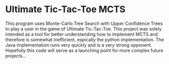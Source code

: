 # Ultimate Tic-Tac-Toe MCTS

This program uses Monte-Carlo Tree Search with Upper Confidence Trees to play a user in the game of Ultimate Tic-Tac-Toe. This project was solely intended as a tool for better understanding how to implement MCTS and therefore is somewhat inefficient, espically the python implementation. The Java implementation runs very quickly and is a very strong opponent. Hopefully this code will serve as a launching point for more complex future projects...